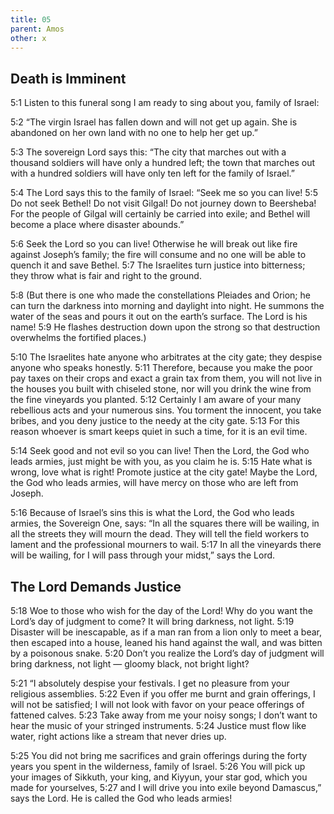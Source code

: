 ```yaml
---
title: 05
parent: Amos
other: x
---
```


## Death is Imminent

<a name="5:1">5:1</a> Listen to this funeral song I am ready to sing about you, family of Israel:

<a name="5:2">5:2</a> “The virgin Israel has fallen down and will not get up again.
She is abandoned on her own land
with no one to help her get up.”

<a name="5:3">5:3</a> The sovereign Lord says this:
“The city that marches out with a thousand soldiers will have only a hundred left;
the town that marches out with a hundred soldiers will have only ten left for the family of Israel.”

<a name="5:4">5:4</a> The Lord says this to the family of Israel:
“Seek me so you can live!
<a name="5:5">5:5</a> Do not seek Bethel!
Do not visit Gilgal!
Do not journey down to Beersheba!
For the people of Gilgal will certainly be carried into exile;
and Bethel will become a place where disaster abounds.”

<a name="5:6">5:6</a> Seek the Lord so you can live!
Otherwise he will break out like fire against Joseph’s family;
the fire will consume
and no one will be able to quench it and save Bethel.
<a name="5:7">5:7</a> The Israelites turn justice into bitterness;
they throw what is fair and right to the ground.

<a name="5:8">5:8</a> (But there is one who made the constellations Pleiades and Orion;
he can turn the darkness into morning
and daylight into night.
He summons the water of the seas
and pours it out on the earth’s surface.
The Lord is his name!
<a name="5:9">5:9</a> He flashes destruction down upon the strong
so that destruction overwhelms the fortified places.)

<a name="5:10">5:10</a> The Israelites hate anyone who arbitrates at the city gate;
they despise anyone who speaks honestly.
<a name="5:11">5:11</a> Therefore, because you make the poor pay taxes on their crops
and exact a grain tax from them,
you will not live in the houses you built with chiseled stone,
nor will you drink the wine from the fine vineyards you planted.
<a name="5:12">5:12</a> Certainly I am aware of your many rebellious acts
and your numerous sins.
You torment the innocent, you take bribes,
and you deny justice to the needy at the city gate.
<a name="5:13">5:13</a> For this reason whoever is smart keeps quiet in such a time,
for it is an evil time.

<a name="5:14">5:14</a> Seek good and not evil so you can live!
Then the Lord, the God who leads armies, just might be with you,
as you claim he is.
<a name="5:15">5:15</a> Hate what is wrong, love what is right!
Promote justice at the city gate!
Maybe the Lord, the God who leads armies, will have mercy on those who are left from Joseph.

<a name="5:16">5:16</a> Because of Israel’s sins this is what the Lord, the God who leads armies, the Sovereign One, says:
“In all the squares there will be wailing,
in all the streets they will mourn the dead.
They will tell the field workers to lament
and the professional mourners to wail.
<a name="5:17">5:17</a> In all the vineyards there will be wailing,
for I will pass through your midst,” says the Lord.

## The Lord Demands Justice

<a name="5:18">5:18</a> Woe to those who wish for the day of the Lord!
Why do you want the Lord’s day of judgment to come?
It will bring darkness, not light.
<a name="5:19">5:19</a> Disaster will be inescapable,
as if a man ran from a lion only to meet a bear,
then escaped into a house,
leaned his hand against the wall,
and was bitten by a poisonous snake.
<a name="5:20">5:20</a> Don’t you realize the Lord’s day of judgment will bring darkness, not light — 
gloomy black, not bright light?

<a name="5:21">5:21</a> “I absolutely despise your festivals.
I get no pleasure from your religious assemblies.
<a name="5:22">5:22</a> Even if you offer me burnt and grain offerings, I will not be satisfied;
I will not look with favor on your peace offerings of fattened calves.
<a name="5:23">5:23</a> Take away from me your noisy songs;
I don’t want to hear the music of your stringed instruments.
<a name="5:24">5:24</a> Justice must flow like water,
right actions like a stream that never dries up.

<a name="5:25">5:25</a> You did not bring me sacrifices and grain offerings during the forty years you spent in the wilderness, family of Israel.
<a name="5:26">5:26</a> You will pick up your images of Sikkuth, your king,
and Kiyyun, your star god, which you made for yourselves,
<a name="5:27">5:27</a> and I will drive you into exile beyond Damascus,” says the Lord.
He is called the God who leads armies!
